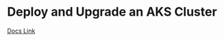 # Deploy and Upgrade an AKS Cluster

[Docs Link](https://docs.microsoft.com/en-us/azure/aks/kubernetes-walkthrough)
